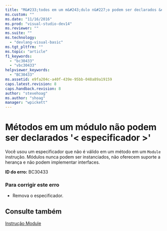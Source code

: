 ```yaml
---
title: "M&#233;todos em um m&#243;dulo n&#227;o podem ser declarados &#39;&lt; especificador &gt;&#39; | Microsoft Docs"
ms.custom: ""
ms.date: "11/16/2016"
ms.prod: "visual-studio-dev14"
ms.reviewer: ""
ms.suite: ""
ms.technology: 
  - "devlang-visual-basic"
ms.tgt_pltfrm: ""
ms.topic: "article"
f1_keywords: 
  - "bc30433"
  - "vbc30433"
helpviewer_keywords: 
  - "BC30433"
ms.assetid: e9fa204c-a40f-439e-95bb-048a89a19159
caps.latest.revision: 8
caps.handback.revision: 8
author: "stevehoag"
ms.author: "shoag"
manager: "wpickett"
---
```

# M&#233;todos em um m&#243;dulo n&#227;o podem ser declarados &#39;&lt; especificador &gt;&#39;
Você usou um especificador que não é válido em um método em um `Module` instrução. Módulos nunca podem ser instanciados, não oferecem suporte a herança e não podem implementar interfaces.  
  
 **ID do erro:** BC30433  
  
### Para corrigir este erro  
  
-   Remova o especificador.  
  
## Consulte também  
 [Instrução Module](../../visual-basic/language-reference/statements/module-statement.md)